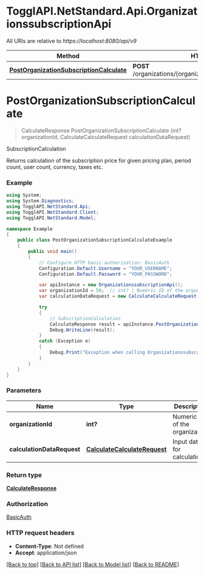 # TogglAPI.NetStandard.Api.OrganizationssubscriptionApi

All URIs are relative to *https://localhost:8080/api/v9*

Method | HTTP request | Description
------------- | ------------- | -------------
[**PostOrganizationSubscriptionCalculate**](OrganizationssubscriptionApi.md#postorganizationsubscriptioncalculate) | **POST** /organizations/{organization_id}/subscription/calculate | SubscriptionCalculation


<a name="postorganizationsubscriptioncalculate"></a>
# **PostOrganizationSubscriptionCalculate**
> CalculateResponse PostOrganizationSubscriptionCalculate (int? organizationId, CalculateCalculateRequest calculationDataRequest)

SubscriptionCalculation

Returns calculation of the subscription price for given pricing plan, period count, user count, currency, taxes etc.

### Example
```csharp
using System;
using System.Diagnostics;
using TogglAPI.NetStandard.Api;
using TogglAPI.NetStandard.Client;
using TogglAPI.NetStandard.Model;

namespace Example
{
    public class PostOrganizationSubscriptionCalculateExample
    {
        public void main()
        {
            // Configure HTTP basic authorization: BasicAuth
            Configuration.Default.Username = "YOUR_USERNAME";
            Configuration.Default.Password = "YOUR_PASSWORD";

            var apiInstance = new OrganizationssubscriptionApi();
            var organizationId = 56;  // int? | Numeric ID of the organizaiton.
            var calculationDataRequest = new CalculateCalculateRequest(); // CalculateCalculateRequest | Input data for calculation.

            try
            {
                // SubscriptionCalculation
                CalculateResponse result = apiInstance.PostOrganizationSubscriptionCalculate(organizationId, calculationDataRequest);
                Debug.WriteLine(result);
            }
            catch (Exception e)
            {
                Debug.Print("Exception when calling OrganizationssubscriptionApi.PostOrganizationSubscriptionCalculate: " + e.Message );
            }
        }
    }
}
```

### Parameters

Name | Type | Description  | Notes
------------- | ------------- | ------------- | -------------
 **organizationId** | **int?**| Numeric ID of the organizaiton. | 
 **calculationDataRequest** | [**CalculateCalculateRequest**](CalculateCalculateRequest.md)| Input data for calculation. | 

### Return type

[**CalculateResponse**](CalculateResponse.md)

### Authorization

[BasicAuth](../README.md#BasicAuth)

### HTTP request headers

 - **Content-Type**: Not defined
 - **Accept**: application/json

[[Back to top]](#) [[Back to API list]](../README.md#documentation-for-api-endpoints) [[Back to Model list]](../README.md#documentation-for-models) [[Back to README]](../README.md)

